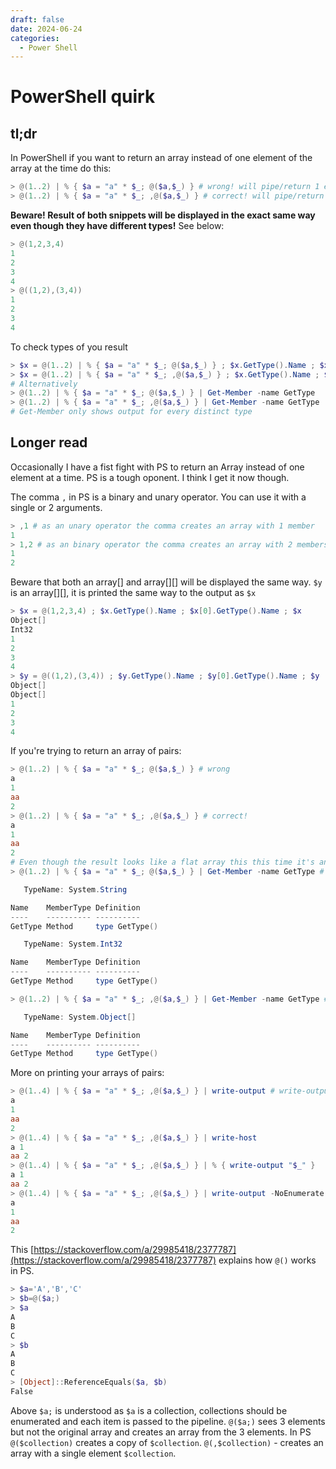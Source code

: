 ```yaml
---
draft: false
date: 2024-06-24
categories:
  - Power Shell
---
```


# PowerShell quirk

## tl;dr

In PowerShell if you want to return an array instead of one element of the array at the time do this:
```PowerShell
> @(1..2) | % { $a = "a" * $_; @($a,$_) } # wrong! will pipe/return 1 element at a time
> @(1..2) | % { $a = "a" * $_; ,@($a,$_) } # correct! will pipe/return pairs
```
__Beware! Result of both snippets will be displayed in the exact same way even though they have different types!__
See below:
```PowerShell
> @(1,2,3,4)
1
2
3
4
> @((1,2),(3,4))
1
2
3
4
```

To check types of you result
```PowerShell
> $x = @(1..2) | % { $a = "a" * $_; @($a,$_) } ; $x.GetType().Name ; $x[0].GetType().Name ; $x
> $x = @(1..2) | % { $a = "a" * $_; ,@($a,$_) } ; $x.GetType().Name ; $x[0].GetType().Name ; $x
# Alternatively
> @(1..2) | % { $a = "a" * $_; @($a,$_) } | Get-Member -name GetType
> @(1..2) | % { $a = "a" * $_; ,@($a,$_) } | Get-Member -name GetType
# Get-Member only shows output for every distinct type
```

## Longer read
Occasionally I have a fist fight with PS to return an Array instead of one element at a time. PS is a tough oponent. I think I get it now though.


The comma `,` in PS is a binary and unary operator. You can use it with a single or 2 arguments.
```PowerShell
> ,1 # as an unary operator the comma creates an array with 1 member
1
> 1,2 # as an binary operator the comma creates an array with 2 members
1
2
```

Beware that both an array[] and array[][] will be displayed the same way. `$y` is an array[][], it is printed the same way to the output as `$x`
```PowerShell
> $x = @(1,2,3,4) ; $x.GetType().Name ; $x[0].GetType().Name ; $x
Object[]
Int32
1
2
3
4
> $y = @((1,2),(3,4)) ; $y.GetType().Name ; $y[0].GetType().Name ; $y
Object[]
Object[]
1
2
3
4
```



If you're trying to return an array of pairs:
```PowerShell
> @(1..2) | % { $a = "a" * $_; @($a,$_) } # wrong
a
1
aa
2
> @(1..2) | % { $a = "a" * $_; ,@($a,$_) } # correct!
a
1
aa
2
# Even though the result looks like a flat array this this time it's an array of arrays
> @(1..2) | % { $a = "a" * $_; @($a,$_) } | Get-Member -name GetType # we get strings and ints

   TypeName: System.String

Name    MemberType Definition
----    ---------- ----------
GetType Method     type GetType()

   TypeName: System.Int32

Name    MemberType Definition
----    ---------- ----------
GetType Method     type GetType()

> @(1..2) | % { $a = "a" * $_; ,@($a,$_) } | Get-Member -name GetType # we get arrays

   TypeName: System.Object[]

Name    MemberType Definition
----    ---------- ----------
GetType Method     type GetType()

```

More on printing your arrays of pairs:
```PowerShell
> @(1..4) | % { $a = "a" * $_; ,@($a,$_) } | write-output # write-output will "unwind" your array
a
1
aa
2
> @(1..4) | % { $a = "a" * $_; ,@($a,$_) } | write-host
a 1
aa 2
> @(1..4) | % { $a = "a" * $_; ,@($a,$_) } | % { write-output "$_" }
a 1
aa 2
> @(1..4) | % { $a = "a" * $_; ,@($a,$_) } | write-output -NoEnumerate # returns an array of arrays but it's printed as if it's a flat array
a
1
aa
2
```

This [https://stackoverflow.com/a/29985418/2377787](https://stackoverflow.com/a/29985418/2377787) explains how `@()` works in PS.

```PowerShell
> $a='A','B','C'
> $b=@($a;)
> $a
A
B
C
> $b
A
B
C
> [Object]::ReferenceEquals($a, $b)
False
```
Above `$a;` is understood as `$a` is a collection, collections should be enumerated and each item is passed to the pipeline. `@($a;)` sees 3 elements but not the original array and creates an array from the 3 elements. In PS `@($collection)` creates a copy of `$collection`. `@(,$collection)` - creates an array with a single element `$collection`.


